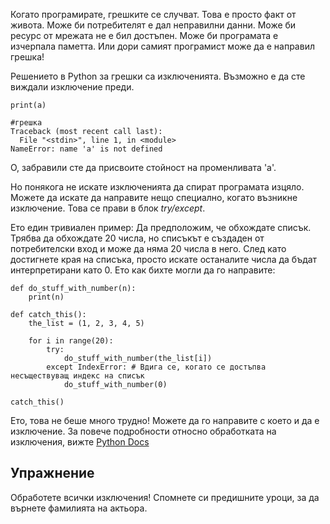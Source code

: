 Когато програмирате, грешките се случват. Това е просто факт от живота. Може би потребителят е дал неправилни данни. Може би ресурс от мрежата не е бил достъпен. Може би програмата е изчерпала паметта. Или дори самият програмист може да е направил грешка!

Решението в Python за грешки са изключенията. Възможно е да сте виждали изключение преди.

    print(a)
    
    #грешка
    Traceback (most recent call last):
      File "<stdin>", line 1, in <module>
    NameError: name 'a' is not defined

О, забравили сте да присвоите стойност на променливата 'a'.

Но понякога не искате изключенията да спират програмата изцяло. Можете да искате да направите нещо специално, когато възникне изключение. Това се прави в блок *try/except*.

Ето един тривиален пример: Да предположим, че обхождате списък. Трябва да обхождате 20 числа, но списъкът е създаден от потребителски вход и може да няма 20 числа в него. След като достигнете края на списъка, просто искате останалите числа да бъдат интерпретирани като 0. Ето как бихте могли да го направите:

    def do_stuff_with_number(n):
        print(n)
    
    def catch_this():
        the_list = (1, 2, 3, 4, 5)
    
        for i in range(20):
            try:
                do_stuff_with_number(the_list[i])
            except IndexError: # Вдига се, когато се достъпва несъществуващ индекс на списък
                do_stuff_with_number(0)
    
    catch_this()

Ето, това не беше много трудно! Можете да го направите с което и да е изключение. За повече подробности относно обработката на изключения, вижте [Python Docs](http://docs.python.org/tutorial/errors.html#handling-exceptions)

Упражнение
--------

Обработете всички изключения! Спомнете си предишните уроци, за да върнете фамилията на актьора.